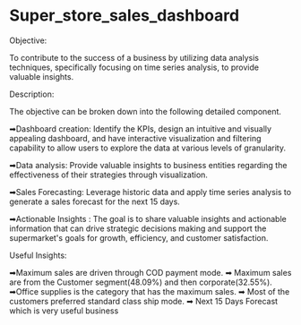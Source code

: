 # Super_store_sales_dashboard
Objective:

To contribute to the success of a business by utilizing data analysis techniques, specifically focusing on time series analysis, to provide valuable insights.


Description:

The objective can be broken down into the following detailed component.

➡Dashboard creation:
Identify the KPIs, design an intuitive and visually appealing dashboard, and have interactive visualization and filtering capability to allow users to explore the data at various levels of granularity.

➡Data analysis:
Provide valuable insights to business entities regarding the effectiveness of their strategies through visualization.

➡Sales Forecasting:
Leverage historic data and apply time series analysis to generate a sales forecast for the next 15 days.

➡Actionable Insights :
The goal is to share valuable insights and actionable information that can drive strategic decisions making and support the supermarket's goals for growth, efficiency, and customer satisfaction.

Useful Insights:

➡Maximum sales are driven through COD payment mode.
➡ Maximum sales are from the Customer segment(48.09%) and then corporate(32.55%).
➡Office supplies is the category that has the maximum sales.
➡ Most of the customers preferred standard class ship mode.
➡ Next 15 Days Forecast which is very useful business
